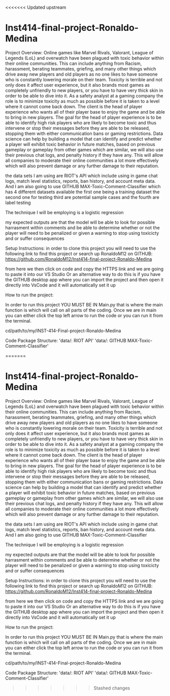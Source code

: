 <<<<<<< Updated upstream
# Inst414-final-project-Ronaldo-Medina

Project Overview:
Online games like Marvel Rivals, Valorant, League of Legends (LoL) and overwatch have been plagued with toxic behavior within their online communities. This can include anything from Racism, harassment, berating teammates, griefing, and many other things which drive away new players and old players as no one likes to have someone who is constantly lowering morale on their team. Toxicity is terrible and not only does it affect user experience, but it also brands most games as completely unfriendly to new players, or you have to have very thick skin in order to be able to dive into it. 
As a safety analyst at a gaming company the role is to minimize toxicity as much as possible before it is taken to a level where it cannot come back down. The client is the head of player experience who wants all of their player base to enjoy the game and be able to bring in new players. The goal for the head of player experience is to be able to identify high risk players who are likely to become toxic and thus intervene or stop their messages before they are able to be released, stopping them with either communication bans or gaming restrictions. 
Data science can help by building a model that can identify and predict whether a player will exhibit toxic behavior in future matches, based on previous gameplay or gameplay from other games which are similar, we will also use their previous chat logs, and penalty history if they have any. This will allow all companies to moderate their online communities a lot more effectively which will also prevent damage or any further damage to their reputation. 

the data sets I am using are RIOT's API which include using in game chat logs, match level statistics, reports, ban history, and account meta data. And I am also going to use GITHUB MAX-Toxic-Comment-Classifier which has 4 different datasets available 
the first one being a training dataset
the second one for testing
third are potential sample cases
and the fourth are label testing

The technique I will be employing is a logistic regression

my expected outputs are that the model will be able to look for possible harrasment within comments and be able to determine whether or not the player will need to be penalized or given a warning to stop using toxicicty and or suffer consequences

Setup Instructions:
in order to clone this project you will need to use the following link to find this project or search up RonaldoM12 on GITHUB: https://github.com/RonaldoM12/Inst414-final-project-Ronaldo-Medina

from here we then click on code and copy the HTTPS link and we are going to paste it into our VS Studio Or an alternative way to do this is if you have the GITHUB desktop app where you can import the project and then open it directly into VsCode and it will automatically set it up

How to run the project:

In order to run this project YOU MUST BE IN Main.py that is where the main function is which will call on all parts of the coding. Once we are in main you can either click the top left arrow to run the code or you can run it from the terminal. 

cd/path/to/my/INST-414-Final-project-Ronaldo-Medina

Code Package Structure: 
'data/: RIOT API'
'data/: GITHUB MAX-Toxic-Comment-Classifier'


=======
# Inst414-final-project-Ronaldo-Medina

Project Overview:
Online games like Marvel Rivals, Valorant, League of Legends (LoL) and overwatch have been plagued with toxic behavior within their online communities. This can include anything from Racism, harassment, berating teammates, griefing, and many other things which drive away new players and old players as no one likes to have someone who is constantly lowering morale on their team. Toxicity is terrible and not only does it affect user experience, but it also brands most games as completely unfriendly to new players, or you have to have very thick skin in order to be able to dive into it. 
As a safety analyst at a gaming company the role is to minimize toxicity as much as possible before it is taken to a level where it cannot come back down. The client is the head of player experience who wants all of their player base to enjoy the game and be able to bring in new players. The goal for the head of player experience is to be able to identify high risk players who are likely to become toxic and thus intervene or stop their messages before they are able to be released, stopping them with either communication bans or gaming restrictions. 
Data science can help by building a model that can identify and predict whether a player will exhibit toxic behavior in future matches, based on previous gameplay or gameplay from other games which are similar, we will also use their previous chat logs, and penalty history if they have any. This will allow all companies to moderate their online communities a lot more effectively which will also prevent damage or any further damage to their reputation. 

the data sets I am using are RIOT's API which include using in game chat logs, match level statistics, reports, ban history, and account meta data. And I am also going to use GITHUB MAX-Toxic-Comment-Classifier 

The technique I will be employing is a logistic regression

my expected outputs are that the model will be able to look for possible harrasment within comments and be able to determine whether or not the player will need to be penalized or given a warning to stop using toxicicty and or suffer consequences

Setup Instructions:
in order to clone this project you will need to use the following link to find this project or search up RonaldoM12 on GITHUB: https://github.com/RonaldoM12/Inst414-final-project-Ronaldo-Medina

from here we then click on code and copy the HTTPS link and we are going to paste it into our VS Studio Or an alternative way to do this is if you have the GITHUB desktop app where you can import the project and then open it directly into VsCode and it will automatically set it up

How to run the project:

In order to run this project YOU MUST BE IN Main.py that is where the main function is which will call on all parts of the coding. Once we are in main you can either click the top left arrow to run the code or you can run it from the terminal. 

cd/path/to/my/INST-414-Final-project-Ronaldo-Medina

Code Package Structure: 
'data/: RIOT API'
'data/: GITHUB MAX-Toxic-Comment-Classifier'

>>>>>>> Stashed changes
